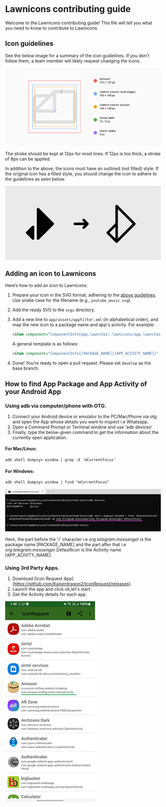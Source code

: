 # Lawnicons contributing guide
Welcome to the Lawnicons contributing guide! This file will tell you  what you need to know to contribute to Lawnicons.

## Icon guidelines
See the below image for a summary of the icon guidelines. If you don't follow them, a team member will likely request changing the icons.

![](./contributing-image-1.png)

The stroke should be kept at 12px for most lines. If 12px is too thick, a stroke of 8px can be applied.

In addition to the above, the icons must have an outlined (not filled) style. If the original icon has a filled style, you should change the icon to adhere to the guidelines as seen below.

![](./contributing-image-2.png)

## Adding an icon to Lawnicons
Here’s how to add an icon to&nbsp;Lawnicons:

1. Prepare your icon in the SVG format, adhering to the [above guidelines](#icon-guidelines). Use snake case for the filename (e.g.,&nbsp;`youtube_music.svg`).

1. Add the ready SVG to the `svgs`&nbsp;directory.


1. Add a new line to `app/assets/appfilter.xml` (in alphabetical order), and map the new icon to a package name and app's activity. For&nbsp;example:

    ```xml
    <item component="ComponentInfo{app.lawnchair.lawnicons/app.lawnchair.lawnicons.MainActivity}" drawable="lawnicons"/> 
    ```

    A general template is as&nbsp;follows:

    ```xml
    <item component="ComponentInfo{[PACKAGE_NAME]/[APP_ACIVITY_NAME]}" drawable="[DRAWABLE NAME]"/> 
    ```
1. Done! You’re ready to open a pull request. Please set `develop` as the base&nbsp;branch.

## How to find App Package and App Activity of your Android App


### Using adb via computer/phone with OTG.

  1. Connect your Android device or emulator to the PC/Mac/Phone via otg and open the App whose details you want to inspect i.e Whatsapp.
  1. Open a Command Prompt or Terminal window and use ‘adb devices‘
  1. Finally, type the below-given command to get the information about the currently open application.

  #### For Mac/Linux:

  ```xml
  adb shell dumpsys window | grep -E 'mCurrentFocus'  
  ```

  #### For Windows:

  ```xml
  adb shell dumpsys window | find "mCurrentFocus"
  ```
  ![](./contributing-image-5.png)

  Here, the part before the '/' character i.e _org.telegram.messenger_ is the package name [PACKAGE_NAME] and the part after that i.e _org.telegram.messenger_.DefaultIcon is the Activity name [APP_ACIVITY_NAME].

### Using 3rd Party Apps.
  1. Download [Icon Request App] (https://github.com/Kaiserdragon2/IconRequest/releases). 
  1. Launch the app and click ok,let's start.
  1. Get the Activity details for each app.

  ![](./contributing-image-6.png)


